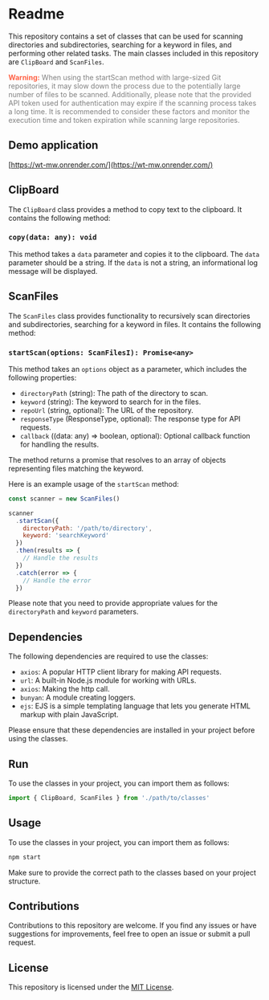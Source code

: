 # Readme

This repository contains a set of classes that can be used for scanning directories and subdirectories, searching for a keyword in files, and performing other related tasks. The main classes included in this repository are `ClipBoard` and `ScanFiles`.

<span style="color:tomato; font-weight:bold">Warning:</span> <span style="color: gray">When using the startScan method with large-sized Git repositories, it may slow down the process due to the potentially large number of files to be scanned. Additionally, please note that the provided API token used for authentication may expire if the scanning process takes a long time. It is recommended to consider these factors and monitor the execution time and token expiration while scanning large repositories.</span>

## Demo application

[https://wt-mw.onrender.com/](https://wt-mw.onrender.com/)

## ClipBoard

The `ClipBoard` class provides a method to copy text to the clipboard. It contains the following method:

### `copy(data: any): void`

This method takes a `data` parameter and copies it to the clipboard. The `data` parameter should be a string. If the `data` is not a string, an informational log message will be displayed.

## ScanFiles

The `ScanFiles` class provides functionality to recursively scan directories and subdirectories, searching for a keyword in files. It contains the following method:

### `startScan(options: ScanFilesI): Promise<any>`

This method takes an `options` object as a parameter, which includes the following properties:

- `directoryPath` (string): The path of the directory to scan.
- `keyword` (string): The keyword to search for in the files.
- `repoUrl` (string, optional): The URL of the repository.
- `responseType` (ResponseType, optional): The response type for API requests.
- `callback` ((data: any) => boolean, optional): Optional callback function for handling the results.

The method returns a promise that resolves to an array of objects representing files matching the keyword.

Here is an example usage of the `startScan` method:

```javascript
const scanner = new ScanFiles()

scanner
  .startScan({
    directoryPath: '/path/to/directory',
    keyword: 'searchKeyword'
  })
  .then(results => {
    // Handle the results
  })
  .catch(error => {
    // Handle the error
  })
```

Please note that you need to provide appropriate values for the `directoryPath` and `keyword` parameters.

## Dependencies

The following dependencies are required to use the classes:

- `axios`: A popular HTTP client library for making API requests.
- `url`: A built-in Node.js module for working with URLs.
- `axios`: Making the http call.
- `bunyan`: A module creating loggers.
- `ejs`: EJS is a simple templating language that lets you generate HTML markup with plain JavaScript.

Please ensure that these dependencies are installed in your project before using the classes.

## Run

To use the classes in your project, you can import them as follows:

```javascript
import { ClipBoard, ScanFiles } from './path/to/classes'
```

## Usage

To use the classes in your project, you can import them as follows:

```javascript
npm start
```

Make sure to provide the correct path to the classes based on your project structure.

## Contributions

Contributions to this repository are welcome. If you find any issues or have suggestions for improvements, feel free to open an issue or submit a pull request.

## License

This repository is licensed under the [MIT License](https://opensource.org/licenses/MIT).
